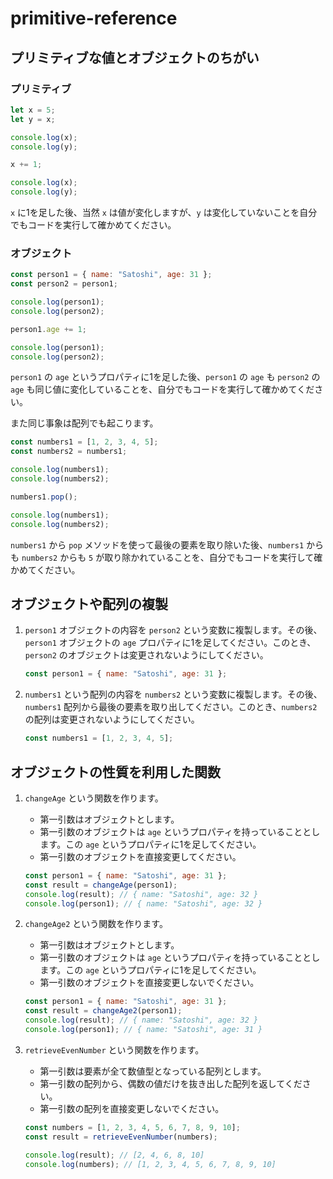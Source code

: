 # primitive-reference

## プリミティブな値とオブジェクトのちがい

### プリミティブ

```js
let x = 5;
let y = x;

console.log(x);
console.log(y);

x += 1;

console.log(x);
console.log(y);
```

`x` に1を足した後、当然 `x` は値が変化しますが、`y` は変化していないことを自分でもコードを実行して確かめてください。

### オブジェクト

```js
const person1 = { name: "Satoshi", age: 31 };
const person2 = person1;

console.log(person1);
console.log(person2);

person1.age += 1;

console.log(person1);
console.log(person2);
```

`person1` の `age` というプロパティに1を足した後、`person1` の `age` も `person2` の `age` も同じ値に変化していることを、自分でもコードを実行して確かめてください。

また同じ事象は配列でも起こります。

```js
const numbers1 = [1, 2, 3, 4, 5];
const numbers2 = numbers1;

console.log(numbers1);
console.log(numbers2);

numbers1.pop();

console.log(numbers1);
console.log(numbers2);
```

`numbers1` から `pop` メソッドを使って最後の要素を取り除いた後、`numbers1` からも `numbers2` からも `5` が取り除かれていることを、自分でもコードを実行して確かめてください。

## オブジェクトや配列の複製

1. `person1` オブジェクトの内容を `person2` という変数に複製します。その後、`person1` オブジェクトの `age` プロパティに1を足してください。このとき、`person2` のオブジェクトは変更されないようにしてください。

   ```js
   const person1 = { name: "Satoshi", age: 31 };
   ```

2. `numbers1` という配列の内容を `numbers2` という変数に複製します。その後、`numbers1` 配列から最後の要素を取り出してください。このとき、`numbers2` の配列は変更されないようにしてください。

   ```js
   const numbers1 = [1, 2, 3, 4, 5];
   ```

## オブジェクトの性質を利用した関数

1. `changeAge` という関数を作ります。
   - 第一引数はオブジェクトとします。
   - 第一引数のオブジェクトは `age` というプロパティを持っていることとします。この `age` というプロパティに1を足してください。
   - 第一引数のオブジェクトを直接変更してください。

   ```js
   const person1 = { name: "Satoshi", age: 31 };
   const result = changeAge(person1);
   console.log(result); // { name: "Satoshi", age: 32 }
   console.log(person1); // { name: "Satoshi", age: 32 }
   ```

2. `changeAge2` という関数を作ります。
   - 第一引数はオブジェクトとします。
   - 第一引数のオブジェクトは `age` というプロパティを持っていることとします。この `age` というプロパティに1を足してください。
   - 第一引数のオブジェクトを直接変更しないでください。

   ```js
   const person1 = { name: "Satoshi", age: 31 };
   const result = changeAge2(person1);
   console.log(result); // { name: "Satoshi", age: 32 }
   console.log(person1); // { name: "Satoshi", age: 31 }
   ```

3. `retrieveEvenNumber` という関数を作ります。
   - 第一引数は要素が全て数値型となっている配列とします。
   - 第一引数の配列から、偶数の値だけを抜き出した配列を返してください。
   - 第一引数の配列を直接変更しないでください。

   ```js
   const numbers = [1, 2, 3, 4, 5, 6, 7, 8, 9, 10];
   const result = retrieveEvenNumber(numbers);

   console.log(result); // [2, 4, 6, 8, 10]
   console.log(numbers); // [1, 2, 3, 4, 5, 6, 7, 8, 9, 10]
   ```
